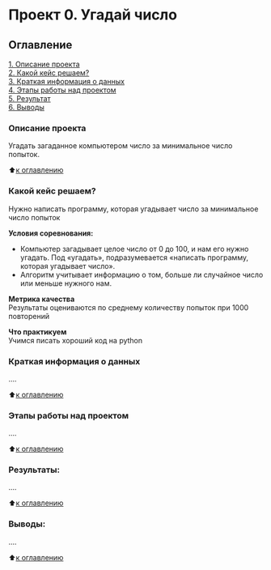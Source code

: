 # Проект 0. Угадай число

## Оглавление  
[1. Описание проекта](https://github.com/AntiMika1388/sf_data_science/blob/main/project_0/README.md#Описание-проекта)  
[2. Какой кейс решаем?](https://github.com/AntiMika1388/sf_data_science/blob/main/project_0/README.md#Какой-кейс-решаем)  
[3. Краткая информация о данных](https://github.com/AntiMika1388/sf_data_science/blob/main/project_0/README.md#Краткая-информация-о-данных)  
[4. Этапы работы над проектом](https://github.com/AntiMika1388/sf_data_science/blob/main/project_0/README.md#Этапы-работы-над-проектом)  
[5. Результат](https://github.com/AntiMika1388/sf_data_science/blob/main/project_0/README.md#Результат)    
[6. Выводы](https://github.com/AntiMika1388/sf_data_science/blob/main/project_0/README.md#Выводы) 

### Описание проекта    
Угадать загаданное компьютером число за минимальное число попыток.

:arrow_up:[к оглавлению](https://github.com/AntiMika1388/sf_data_science/blob/main/project_0/README.md#оглавление)


### Какой кейс решаем?    
Нужно написать программу, которая угадывает число за минимальное число попыток

**Условия соревнования:**  
- Компьютер загадывает целое число от 0 до 100, и нам его нужно угадать. Под «угадать», подразумевается «написать программу, которая угадывает число».
- Алгоритм учитывает информацию о том, больше ли случайное число или меньше нужного нам.

**Метрика качества**     
Результаты оцениваются по среднему количеству попыток при 1000 повторений

**Что практикуем**     
Учимся писать хороший код на python


### Краткая информация о данных
....
  
:arrow_up:[к оглавлению](https://github.com/AntiMika1388/sf_data_science/blob/main/project_0/README.md#Оглавление)


### Этапы работы над проектом  
....

:arrow_up:[к оглавлению](https://github.com/AntiMika1388/sf_data_science/blob/main/project_0/README.md#Оглавление)


### Результаты:  
....

:arrow_up:[к оглавлению](https://github.com/AntiMika1388/sf_data_science/blob/main/project_0/README.md#Оглавление)


### Выводы:  
....

:arrow_up:[к оглавлению](https://github.com/AntiMika1388/sf_data_science/blob/main/project_0/README.md#Оглавление)